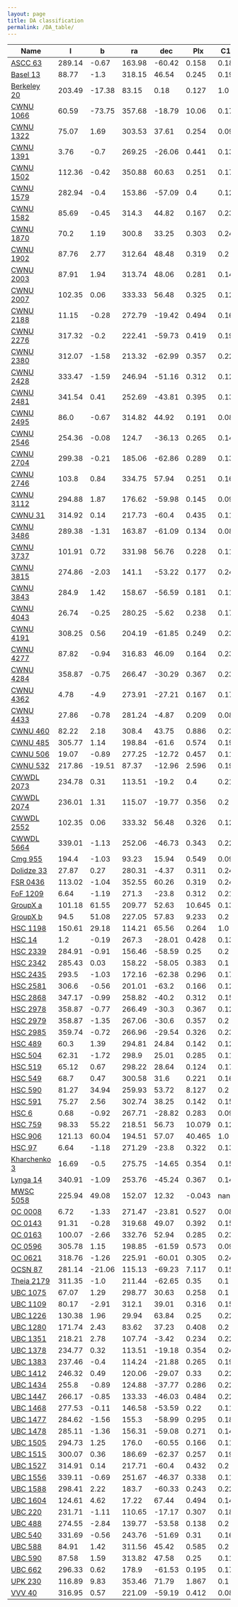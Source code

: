 ```yaml
---
layout: page
title: DA classification
permalink: /DA_table/
---
```


| Name | l | b | ra | dec | Plx | C1 | C2 | C3 |
| ---- | - | - | -- | --- | --- | -- | -- | -- |
| [ASCC 63](/_clusters/ascc63/) | 289.14 | -0.67 | 163.98 | -60.42 | 0.158 | 0.18 | 0.97 | <span style="color: purple; font-weight: bold;">D</span><span style="color: green; font-weight: bold;">A</span> |
| [Basel 13](/_clusters/basel13/) | 88.77 | -1.3 | 318.15 | 46.54 | 0.245 | 0.19 | 0.85 | <span style="color: purple; font-weight: bold;">D</span><span style="color: green; font-weight: bold;">A</span> |
| [Berkeley 20](/_clusters/berkeley20/) | 203.49 | -17.38 | 83.15 | 0.18 | 0.127 | 1.0 | 0.88 | <span style="color: purple; font-weight: bold;">D</span><span style="color: green; font-weight: bold;">A</span> |
| [CWNU 1066](/_clusters/cwnu1066/) | 60.59 | -73.75 | 357.68 | -18.79 | 10.06 | 0.17 | 0.89 | <span style="color: purple; font-weight: bold;">D</span><span style="color: green; font-weight: bold;">A</span> |
| [CWNU 1322](/_clusters/cwnu1322/) | 75.07 | 1.69 | 303.53 | 37.61 | 0.254 | 0.09 | 0.83 | <span style="color: purple; font-weight: bold;">D</span><span style="color: green; font-weight: bold;">A</span> |
| [CWNU 1391](/_clusters/cwnu1391/) | 3.76 | -0.7 | 269.25 | -26.06 | 0.441 | 0.13 | 0.87 | <span style="color: purple; font-weight: bold;">D</span><span style="color: green; font-weight: bold;">A</span> |
| [CWNU 1502](/_clusters/cwnu1502/) | 112.36 | -0.42 | 350.88 | 60.63 | 0.251 | 0.17 | 0.76 | <span style="color: purple; font-weight: bold;">D</span><span style="color: green; font-weight: bold;">A</span> |
| [CWNU 1579](/_clusters/cwnu1579/) | 282.94 | -0.4 | 153.86 | -57.09 | 0.4 | 0.12 | 0.87 | <span style="color: purple; font-weight: bold;">D</span><span style="color: green; font-weight: bold;">A</span> |
| [CWNU 1582](/_clusters/cwnu1582/) | 85.69 | -0.45 | 314.3 | 44.82 | 0.167 | 0.23 | 0.88 | <span style="color: purple; font-weight: bold;">D</span><span style="color: green; font-weight: bold;">A</span> |
| [CWNU 1870](/_clusters/cwnu1870/) | 70.2 | 1.19 | 300.8 | 33.25 | 0.303 | 0.24 | 0.78 | <span style="color: purple; font-weight: bold;">D</span><span style="color: green; font-weight: bold;">A</span> |
| [CWNU 1902](/_clusters/cwnu1902/) | 87.76 | 2.77 | 312.64 | 48.48 | 0.319 | 0.2 | 0.79 | <span style="color: purple; font-weight: bold;">D</span><span style="color: green; font-weight: bold;">A</span> |
| [CWNU 2003](/_clusters/cwnu2003/) | 87.91 | 1.94 | 313.74 | 48.06 | 0.281 | 0.14 | 0.75 | <span style="color: purple; font-weight: bold;">D</span><span style="color: green; font-weight: bold;">A</span> |
| [CWNU 2007](/_clusters/cwnu2007/) | 102.35 | 0.06 | 333.33 | 56.48 | 0.325 | 0.12 | 0.78 | <span style="color: purple; font-weight: bold;">D</span><span style="color: green; font-weight: bold;">A</span> |
| [CWNU 2188](/_clusters/cwnu2188/) | 11.15 | -0.28 | 272.79 | -19.42 | 0.494 | 0.16 | 0.91 | <span style="color: purple; font-weight: bold;">D</span><span style="color: green; font-weight: bold;">A</span> |
| [CWNU 2276](/_clusters/cwnu2276/) | 317.32 | -0.2 | 222.41 | -59.73 | 0.419 | 0.19 | 0.77 | <span style="color: purple; font-weight: bold;">D</span><span style="color: green; font-weight: bold;">A</span> |
| [CWNU 2380](/_clusters/cwnu2380/) | 312.07 | -1.58 | 213.32 | -62.99 | 0.357 | 0.22 | 0.82 | <span style="color: purple; font-weight: bold;">D</span><span style="color: green; font-weight: bold;">A</span> |
| [CWNU 2428](/_clusters/cwnu2428/) | 333.47 | -1.59 | 246.94 | -51.16 | 0.312 | 0.12 | 0.79 | <span style="color: purple; font-weight: bold;">D</span><span style="color: green; font-weight: bold;">A</span> |
| [CWNU 2481](/_clusters/cwnu2481/) | 341.54 | 0.41 | 252.69 | -43.81 | 0.395 | 0.13 | 0.79 | <span style="color: purple; font-weight: bold;">D</span><span style="color: green; font-weight: bold;">A</span> |
| [CWNU 2495](/_clusters/cwnu2495/) | 86.0 | -0.67 | 314.82 | 44.92 | 0.191 | 0.08 | 0.79 | <span style="color: purple; font-weight: bold;">D</span><span style="color: green; font-weight: bold;">A</span> |
| [CWNU 2546](/_clusters/cwnu2546/) | 254.36 | -0.08 | 124.7 | -36.13 | 0.265 | 0.14 | 0.76 | <span style="color: purple; font-weight: bold;">D</span><span style="color: green; font-weight: bold;">A</span> |
| [CWNU 2704](/_clusters/cwnu2704/) | 299.38 | -0.21 | 185.06 | -62.86 | 0.289 | 0.13 | 0.77 | <span style="color: purple; font-weight: bold;">D</span><span style="color: green; font-weight: bold;">A</span> |
| [CWNU 2746](/_clusters/cwnu2746/) | 103.8 | 0.84 | 334.75 | 57.94 | 0.251 | 0.16 | 0.95 | <span style="color: purple; font-weight: bold;">D</span><span style="color: green; font-weight: bold;">A</span> |
| [CWNU 3112](/_clusters/cwnu3112/) | 294.88 | 1.87 | 176.62 | -59.98 | 0.145 | 0.09 | 0.83 | <span style="color: purple; font-weight: bold;">D</span><span style="color: green; font-weight: bold;">A</span> |
| [CWNU 31](/_clusters/cwnu31/) | 314.92 | 0.14 | 217.73 | -60.4 | 0.435 | 0.11 | 1.0 | <span style="color: purple; font-weight: bold;">D</span><span style="color: green; font-weight: bold;">A</span> |
| [CWNU 3486](/_clusters/cwnu3486/) | 289.38 | -1.31 | 163.87 | -61.09 | 0.134 | 0.08 | 0.97 | <span style="color: purple; font-weight: bold;">D</span><span style="color: green; font-weight: bold;">A</span> |
| [CWNU 3737](/_clusters/cwnu3737/) | 101.91 | 0.72 | 331.98 | 56.76 | 0.228 | 0.11 | 0.78 | <span style="color: purple; font-weight: bold;">D</span><span style="color: green; font-weight: bold;">A</span> |
| [CWNU 3815](/_clusters/cwnu3815/) | 274.86 | -2.03 | 141.1 | -53.22 | 0.177 | 0.24 | 0.82 | <span style="color: purple; font-weight: bold;">D</span><span style="color: green; font-weight: bold;">A</span> |
| [CWNU 3843](/_clusters/cwnu3843/) | 284.9 | 1.42 | 158.67 | -56.59 | 0.181 | 0.11 | 0.83 | <span style="color: purple; font-weight: bold;">D</span><span style="color: green; font-weight: bold;">A</span> |
| [CWNU 4043](/_clusters/cwnu4043/) | 26.74 | -0.25 | 280.25 | -5.62 | 0.238 | 0.17 | 0.8 | <span style="color: purple; font-weight: bold;">D</span><span style="color: green; font-weight: bold;">A</span> |
| [CWNU 4191](/_clusters/cwnu4191/) | 308.25 | 0.56 | 204.19 | -61.85 | 0.249 | 0.23 | 0.78 | <span style="color: purple; font-weight: bold;">D</span><span style="color: green; font-weight: bold;">A</span> |
| [CWNU 4277](/_clusters/cwnu4277/) | 87.82 | -0.94 | 316.83 | 46.09 | 0.164 | 0.23 | 0.77 | <span style="color: purple; font-weight: bold;">D</span><span style="color: green; font-weight: bold;">A</span> |
| [CWNU 4284](/_clusters/cwnu4284/) | 358.87 | -0.75 | 266.47 | -30.29 | 0.367 | 0.23 | 0.81 | <span style="color: purple; font-weight: bold;">D</span><span style="color: green; font-weight: bold;">A</span> |
| [CWNU 4362](/_clusters/cwnu4362/) | 4.78 | -4.9 | 273.91 | -27.21 | 0.167 | 0.17 | 0.78 | <span style="color: purple; font-weight: bold;">D</span><span style="color: green; font-weight: bold;">A</span> |
| [CWNU 4433](/_clusters/cwnu4433/) | 27.86 | -0.78 | 281.24 | -4.87 | 0.209 | 0.08 | 0.84 | <span style="color: purple; font-weight: bold;">D</span><span style="color: green; font-weight: bold;">A</span> |
| [CWNU 460](/_clusters/cwnu460/) | 82.22 | 2.18 | 308.4 | 43.75 | 0.886 | 0.23 | 0.82 | <span style="color: purple; font-weight: bold;">D</span><span style="color: green; font-weight: bold;">A</span> |
| [CWNU 485](/_clusters/cwnu485/) | 305.77 | 1.14 | 198.84 | -61.6 | 0.574 | 0.19 | 0.84 | <span style="color: purple; font-weight: bold;">D</span><span style="color: green; font-weight: bold;">A</span> |
| [CWNU 506](/_clusters/cwnu506/) | 19.07 | -0.89 | 277.25 | -12.72 | 0.457 | 0.11 | 0.93 | <span style="color: purple; font-weight: bold;">D</span><span style="color: green; font-weight: bold;">A</span> |
| [CWNU 532](/_clusters/cwnu532/) | 217.86 | -19.51 | 87.37 | -12.96 | 2.596 | 0.19 | 0.75 | <span style="color: purple; font-weight: bold;">D</span><span style="color: green; font-weight: bold;">A</span> |
| [CWWDL 2073](/_clusters/cwwdl2073/) | 234.78 | 0.31 | 113.51 | -19.2 | 0.4 | 0.21 | 1.0 | <span style="color: purple; font-weight: bold;">D</span><span style="color: green; font-weight: bold;">A</span> |
| [CWWDL 2074](/_clusters/cwwdl2074/) | 236.01 | 1.31 | 115.07 | -19.77 | 0.356 | 0.2 | 0.93 | <span style="color: purple; font-weight: bold;">D</span><span style="color: green; font-weight: bold;">A</span> |
| [CWWDL 2552](/_clusters/cwwdl2552/) | 102.35 | 0.06 | 333.32 | 56.48 | 0.326 | 0.12 | 0.85 | <span style="color: purple; font-weight: bold;">D</span><span style="color: green; font-weight: bold;">A</span> |
| [CWWDL 5664](/_clusters/cwwdl5664/) | 339.01 | -1.13 | 252.06 | -46.73 | 0.343 | 0.22 | 0.82 | <span style="color: purple; font-weight: bold;">D</span><span style="color: green; font-weight: bold;">A</span> |
| [Cmg 955](/_clusters/cmg955/) | 194.4 | -1.03 | 93.23 | 15.94 | 0.549 | 0.09 | 0.77 | <span style="color: purple; font-weight: bold;">D</span><span style="color: green; font-weight: bold;">A</span> |
| [Dolidze 33](/_clusters/dolidze33/) | 27.87 | 0.27 | 280.31 | -4.37 | 0.311 | 0.24 | 0.8 | <span style="color: purple; font-weight: bold;">D</span><span style="color: green; font-weight: bold;">A</span> |
| [FSR 0436](/_clusters/fsr0436/) | 113.02 | -1.04 | 352.55 | 60.26 | 0.319 | 0.24 | 0.82 | <span style="color: purple; font-weight: bold;">D</span><span style="color: green; font-weight: bold;">A</span> |
| [FoF 1209](/_clusters/fof1209/) | 6.64 | -1.19 | 271.3 | -23.8 | 0.312 | 0.21 | 0.84 | <span style="color: purple; font-weight: bold;">D</span><span style="color: green; font-weight: bold;">A</span> |
| [GroupX a](/_clusters/groupxa/) | 101.18 | 61.55 | 209.77 | 52.63 | 10.645 | 0.13 | 0.98 | <span style="color: purple; font-weight: bold;">D</span><span style="color: green; font-weight: bold;">A</span> |
| [GroupX b](/_clusters/groupxb/) | 94.5 | 51.08 | 227.05 | 57.83 | 9.233 | 0.2 | 0.98 | <span style="color: purple; font-weight: bold;">D</span><span style="color: green; font-weight: bold;">A</span> |
| [HSC 1198](/_clusters/hsc1198/) | 150.61 | 29.18 | 114.21 | 65.56 | 0.264 | 1.0 | 0.92 | <span style="color: purple; font-weight: bold;">D</span><span style="color: green; font-weight: bold;">A</span> |
| [HSC 14](/_clusters/hsc14/) | 1.2 | -0.19 | 267.3 | -28.01 | 0.428 | 0.13 | 0.78 | <span style="color: purple; font-weight: bold;">D</span><span style="color: green; font-weight: bold;">A</span> |
| [HSC 2339](/_clusters/hsc2339/) | 284.91 | -0.91 | 156.46 | -58.59 | 0.25 | 0.2 | 0.75 | <span style="color: purple; font-weight: bold;">D</span><span style="color: green; font-weight: bold;">A</span> |
| [HSC 2342](/_clusters/hsc2342/) | 285.43 | 0.03 | 158.22 | -58.05 | 0.383 | 0.1 | 0.82 | <span style="color: purple; font-weight: bold;">D</span><span style="color: green; font-weight: bold;">A</span> |
| [HSC 2435](/_clusters/hsc2435/) | 293.5 | -1.03 | 172.16 | -62.38 | 0.296 | 0.17 | 0.76 | <span style="color: purple; font-weight: bold;">D</span><span style="color: green; font-weight: bold;">A</span> |
| [HSC 2581](/_clusters/hsc2581/) | 306.6 | -0.56 | 201.01 | -63.2 | 0.166 | 0.12 | 0.76 | <span style="color: purple; font-weight: bold;">D</span><span style="color: green; font-weight: bold;">A</span> |
| [HSC 2868](/_clusters/hsc2868/) | 347.17 | -0.99 | 258.82 | -40.2 | 0.312 | 0.15 | 0.81 | <span style="color: purple; font-weight: bold;">D</span><span style="color: green; font-weight: bold;">A</span> |
| [HSC 2978](/_clusters/hsc2978/) | 358.87 | -0.77 | 266.49 | -30.3 | 0.367 | 0.12 | 0.81 | <span style="color: purple; font-weight: bold;">D</span><span style="color: green; font-weight: bold;">A</span> |
| [HSC 2979](/_clusters/hsc2979/) | 358.87 | -1.35 | 267.06 | -30.6 | 0.357 | 0.2 | 0.91 | <span style="color: purple; font-weight: bold;">D</span><span style="color: green; font-weight: bold;">A</span> |
| [HSC 2985](/_clusters/hsc2985/) | 359.74 | -0.72 | 266.96 | -29.54 | 0.326 | 0.23 | 0.77 | <span style="color: purple; font-weight: bold;">D</span><span style="color: green; font-weight: bold;">A</span> |
| [HSC 489](/_clusters/hsc489/) | 60.3 | 1.39 | 294.81 | 24.84 | 0.142 | 0.12 | 0.77 | <span style="color: purple; font-weight: bold;">D</span><span style="color: green; font-weight: bold;">A</span> |
| [HSC 504](/_clusters/hsc504/) | 62.31 | -1.72 | 298.9 | 25.01 | 0.285 | 0.11 | 0.8 | <span style="color: purple; font-weight: bold;">D</span><span style="color: green; font-weight: bold;">A</span> |
| [HSC 519](/_clusters/hsc519/) | 65.12 | 0.67 | 298.22 | 28.64 | 0.124 | 0.17 | 0.77 | <span style="color: purple; font-weight: bold;">D</span><span style="color: green; font-weight: bold;">A</span> |
| [HSC 549](/_clusters/hsc549/) | 68.7 | 0.47 | 300.58 | 31.6 | 0.221 | 0.16 | 0.77 | <span style="color: purple; font-weight: bold;">D</span><span style="color: green; font-weight: bold;">A</span> |
| [HSC 590](/_clusters/hsc590/) | 81.27 | 34.94 | 259.93 | 53.72 | 8.127 | 0.2 | 0.79 | <span style="color: purple; font-weight: bold;">D</span><span style="color: green; font-weight: bold;">A</span> |
| [HSC 591](/_clusters/hsc591/) | 75.27 | 2.56 | 302.74 | 38.25 | 0.142 | 0.15 | 0.86 | <span style="color: purple; font-weight: bold;">D</span><span style="color: green; font-weight: bold;">A</span> |
| [HSC 6](/_clusters/hsc6/) | 0.68 | -0.92 | 267.71 | -28.82 | 0.283 | 0.09 | 0.97 | <span style="color: purple; font-weight: bold;">D</span><span style="color: green; font-weight: bold;">A</span> |
| [HSC 759](/_clusters/hsc759/) | 98.33 | 55.22 | 218.51 | 56.73 | 10.079 | 0.12 | 0.8 | <span style="color: purple; font-weight: bold;">D</span><span style="color: green; font-weight: bold;">A</span> |
| [HSC 906](/_clusters/hsc906/) | 121.13 | 60.04 | 194.51 | 57.07 | 40.465 | 1.0 | 1.0 | <span style="color: purple; font-weight: bold;">D</span><span style="color: green; font-weight: bold;">A</span> |
| [HSC 97](/_clusters/hsc97/) | 6.64 | -1.18 | 271.29 | -23.8 | 0.322 | 0.13 | 1.0 | <span style="color: purple; font-weight: bold;">D</span><span style="color: green; font-weight: bold;">A</span> |
| [Kharchenko 3](/_clusters/kharchenko3/) | 16.69 | -0.5 | 275.75 | -14.65 | 0.354 | 0.15 | 0.75 | <span style="color: purple; font-weight: bold;">D</span><span style="color: green; font-weight: bold;">A</span> |
| [Lynga 14](/_clusters/lynga14/) | 340.91 | -1.09 | 253.76 | -45.24 | 0.367 | 0.14 | 0.81 | <span style="color: purple; font-weight: bold;">D</span><span style="color: green; font-weight: bold;">A</span> |
| [MWSC 5058](/_clusters/mwsc5058/) | 225.94 | 49.08 | 152.07 | 12.32 | -0.043 | nan | 1.0 | <span style="color: purple; font-weight: bold;">D</span><span style="color: green; font-weight: bold;">A</span> |
| [OC 0008](/_clusters/oc0008/) | 6.72 | -1.33 | 271.47 | -23.81 | 0.527 | 0.08 | 0.99 | <span style="color: purple; font-weight: bold;">D</span><span style="color: green; font-weight: bold;">A</span> |
| [OC 0143](/_clusters/oc0143/) | 91.31 | -0.28 | 319.68 | 49.07 | 0.392 | 0.15 | 0.8 | <span style="color: purple; font-weight: bold;">D</span><span style="color: green; font-weight: bold;">A</span> |
| [OC 0163](/_clusters/oc0163/) | 100.07 | -2.66 | 332.76 | 52.94 | 0.285 | 0.23 | 0.76 | <span style="color: purple; font-weight: bold;">D</span><span style="color: green; font-weight: bold;">A</span> |
| [OC 0596](/_clusters/oc0596/) | 305.78 | 1.15 | 198.85 | -61.59 | 0.573 | 0.09 | 0.83 | <span style="color: purple; font-weight: bold;">D</span><span style="color: green; font-weight: bold;">A</span> |
| [OC 0621](/_clusters/oc0621/) | 318.76 | -1.26 | 225.91 | -60.01 | 0.305 | 0.24 | 0.94 | <span style="color: purple; font-weight: bold;">D</span><span style="color: green; font-weight: bold;">A</span> |
| [OCSN 87](/_clusters/ocsn87/) | 281.14 | -21.06 | 115.13 | -69.23 | 7.117 | 0.15 | 0.78 | <span style="color: purple; font-weight: bold;">D</span><span style="color: green; font-weight: bold;">A</span> |
| [Theia 2179](/_clusters/theia2179/) | 311.35 | -1.0 | 211.44 | -62.65 | 0.35 | 0.1 | 0.78 | <span style="color: purple; font-weight: bold;">D</span><span style="color: green; font-weight: bold;">A</span> |
| [UBC 1075](/_clusters/ubc1075/) | 67.07 | 1.29 | 298.77 | 30.63 | 0.258 | 0.1 | 0.98 | <span style="color: purple; font-weight: bold;">D</span><span style="color: green; font-weight: bold;">A</span> |
| [UBC 1109](/_clusters/ubc1109/) | 80.17 | -2.91 | 312.1 | 39.01 | 0.316 | 0.15 | 0.81 | <span style="color: purple; font-weight: bold;">D</span><span style="color: green; font-weight: bold;">A</span> |
| [UBC 1226](/_clusters/ubc1226/) | 130.38 | 1.96 | 29.94 | 63.84 | 0.25 | 0.22 | 0.96 | <span style="color: purple; font-weight: bold;">D</span><span style="color: green; font-weight: bold;">A</span> |
| [UBC 1280](/_clusters/ubc1280/) | 171.74 | 2.43 | 83.62 | 37.23 | 0.408 | 0.2 | 0.93 | <span style="color: purple; font-weight: bold;">D</span><span style="color: green; font-weight: bold;">A</span> |
| [UBC 1351](/_clusters/ubc1351/) | 218.21 | 2.78 | 107.74 | -3.42 | 0.234 | 0.22 | 1.0 | <span style="color: purple; font-weight: bold;">D</span><span style="color: green; font-weight: bold;">A</span> |
| [UBC 1378](/_clusters/ubc1378/) | 234.77 | 0.32 | 113.51 | -19.18 | 0.354 | 0.24 | 0.82 | <span style="color: purple; font-weight: bold;">D</span><span style="color: green; font-weight: bold;">A</span> |
| [UBC 1383](/_clusters/ubc1383/) | 237.46 | -0.4 | 114.24 | -21.88 | 0.265 | 0.19 | 0.82 | <span style="color: purple; font-weight: bold;">D</span><span style="color: green; font-weight: bold;">A</span> |
| [UBC 1412](/_clusters/ubc1412/) | 246.32 | 0.49 | 120.06 | -29.07 | 0.33 | 0.22 | 0.78 | <span style="color: purple; font-weight: bold;">D</span><span style="color: green; font-weight: bold;">A</span> |
| [UBC 1434](/_clusters/ubc1434/) | 255.8 | -0.89 | 124.88 | -37.77 | 0.286 | 0.22 | 0.87 | <span style="color: purple; font-weight: bold;">D</span><span style="color: green; font-weight: bold;">A</span> |
| [UBC 1447](/_clusters/ubc1447/) | 266.17 | -0.85 | 133.33 | -46.03 | 0.484 | 0.22 | 0.76 | <span style="color: purple; font-weight: bold;">D</span><span style="color: green; font-weight: bold;">A</span> |
| [UBC 1468](/_clusters/ubc1468/) | 277.53 | -0.11 | 146.58 | -53.59 | 0.22 | 0.11 | 0.78 | <span style="color: purple; font-weight: bold;">D</span><span style="color: green; font-weight: bold;">A</span> |
| [UBC 1477](/_clusters/ubc1477/) | 284.62 | -1.56 | 155.3 | -58.99 | 0.295 | 0.18 | 0.78 | <span style="color: purple; font-weight: bold;">D</span><span style="color: green; font-weight: bold;">A</span> |
| [UBC 1478](/_clusters/ubc1478/) | 285.11 | -1.36 | 156.31 | -59.08 | 0.271 | 0.14 | 0.89 | <span style="color: purple; font-weight: bold;">D</span><span style="color: green; font-weight: bold;">A</span> |
| [UBC 1505](/_clusters/ubc1505/) | 294.73 | 1.25 | 176.0 | -60.55 | 0.166 | 0.11 | 1.0 | <span style="color: purple; font-weight: bold;">D</span><span style="color: green; font-weight: bold;">A</span> |
| [UBC 1515](/_clusters/ubc1515/) | 300.07 | 0.36 | 186.69 | -62.37 | 0.257 | 0.19 | 0.81 | <span style="color: purple; font-weight: bold;">D</span><span style="color: green; font-weight: bold;">A</span> |
| [UBC 1527](/_clusters/ubc1527/) | 314.91 | 0.14 | 217.71 | -60.4 | 0.432 | 0.2 | 1.0 | <span style="color: purple; font-weight: bold;">D</span><span style="color: green; font-weight: bold;">A</span> |
| [UBC 1556](/_clusters/ubc1556/) | 339.11 | -0.69 | 251.67 | -46.37 | 0.338 | 0.11 | 1.0 | <span style="color: purple; font-weight: bold;">D</span><span style="color: green; font-weight: bold;">A</span> |
| [UBC 1588](/_clusters/ubc1588/) | 298.41 | 2.22 | 183.7 | -60.33 | 0.243 | 0.22 | 0.88 | <span style="color: purple; font-weight: bold;">D</span><span style="color: green; font-weight: bold;">A</span> |
| [UBC 1604](/_clusters/ubc1604/) | 124.61 | 4.62 | 17.22 | 67.44 | 0.494 | 0.14 | 0.77 | <span style="color: purple; font-weight: bold;">D</span><span style="color: green; font-weight: bold;">A</span> |
| [UBC 220](/_clusters/ubc220/) | 231.71 | -1.11 | 110.65 | -17.17 | 0.307 | 0.18 | 1.0 | <span style="color: purple; font-weight: bold;">D</span><span style="color: green; font-weight: bold;">A</span> |
| [UBC 488](/_clusters/ubc488/) | 274.55 | -2.84 | 139.77 | -53.58 | 0.138 | 0.2 | 1.0 | <span style="color: purple; font-weight: bold;">D</span><span style="color: green; font-weight: bold;">A</span> |
| [UBC 540](/_clusters/ubc540/) | 331.69 | -0.56 | 243.76 | -51.69 | 0.31 | 0.16 | 0.78 | <span style="color: purple; font-weight: bold;">D</span><span style="color: green; font-weight: bold;">A</span> |
| [UBC 588](/_clusters/ubc588/) | 84.91 | 1.42 | 311.56 | 45.42 | 0.585 | 0.2 | 0.81 | <span style="color: purple; font-weight: bold;">D</span><span style="color: green; font-weight: bold;">A</span> |
| [UBC 590](/_clusters/ubc590/) | 87.58 | 1.59 | 313.82 | 47.58 | 0.25 | 0.11 | 0.78 | <span style="color: purple; font-weight: bold;">D</span><span style="color: green; font-weight: bold;">A</span> |
| [UBC 662](/_clusters/ubc662/) | 296.33 | 0.62 | 178.9 | -61.53 | 0.195 | 0.17 | 1.0 | <span style="color: purple; font-weight: bold;">D</span><span style="color: green; font-weight: bold;">A</span> |
| [UPK 230](/_clusters/upk230/) | 116.89 | 9.83 | 353.46 | 71.79 | 1.867 | 0.1 | 1.0 | <span style="color: purple; font-weight: bold;">D</span><span style="color: green; font-weight: bold;">A</span> |
| [VVV 40](/_clusters/vvv40/) | 316.95 | 0.57 | 221.09 | -59.19 | 0.412 | 0.08 | 0.85 | <span style="color: purple; font-weight: bold;">D</span><span style="color: green; font-weight: bold;">A</span> |
